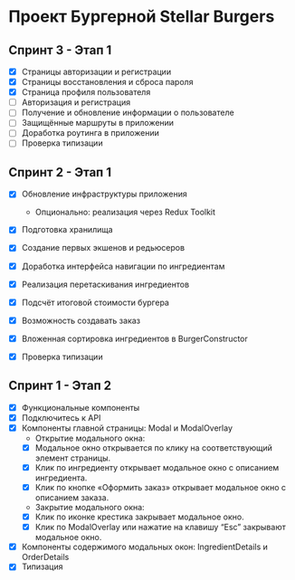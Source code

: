 # Проект Бургерной Stellar Burgers

## Спринт 3 - Этап 1
- [x] Страницы авторизации и регистрации
- [x] Страницы восстановления и сброса пароля
- [x] Страница профиля пользователя
- [ ] Авторизация и регистрация
- [ ] Получение и обновление информации о пользователе
- [ ] Защищённые маршруты в приложении
- [ ] Доработка роутинга в приложении
- [ ] Проверка типизации

## Спринт 2 - Этап 1

- [x] Обновление инфраструктуры приложения
    - Опционально: реализация через Redux Toolkit
- [x] Подготовка хранилища
- [x] Создание первых экшенов и редьюсеров
- [x] Доработка интерфейса навигации по ингредиентам
- [x] Реализация перетаскивания ингредиентов
- [x] Подсчёт итоговой стоимости бургера
- [x] Возможность создавать заказ
- [x] Вложенная сортировка ингредиентов в BurgerConstructor
- [x] Проверка типизации


## Спринт 1 - Этап 2

-   [x] Функциональные компоненты
-   [x] Подключитесь к API
-   [x] Компоненты главной страницы: Modal и ModalOverlay
    -   Открытие модального окна:
    -   [x] Модальное окно открывается по клику на соответствующий элемент страницы.
    -   [x] Клик по ингредиенту открывает модальное окно с описанием ингредиента.
    -   [x] Клик по кнопке «Оформить заказ» открывает модальное окно с описанием заказа.
    -   Закрытие модального окна:
    -   [x] Клик по иконке крестика закрывает модальное окно.
    -   [x] Клик по ModalOverlay или нажатие на клавишу “Esc” закрывают модальное окно.
-   [x] Компоненты содержимого модальных окон: IngredientDetails и OrderDetails
-   [x] Типизация
